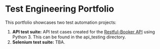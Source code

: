 # Test Engineering Portfolio
This portfolio showcases two test automation projects:
1. **API test suite:** API test cases created for the
[Restful-Booker API](https://restful-booker.herokuapp.com/) using Python 3.
This can be found in the api_testing directory.
2. **Selenium test suite:** TBA.

